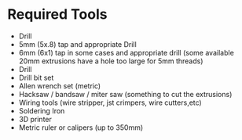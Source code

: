 # Required Tools
- Drill
- 5mm (5x.8) tap and appropriate Drill
- 6mm (6x1) tap in some cases and appropriate drill (some available 20mm extrusions have a hole too large for 5mm threads)
- Drill
- Drill bit set
- Allen wrench set (metric)
- Hacksaw / bandsaw / miter saw (something to cut the extrusions)
- Wiring tools (wire stripper, jst crimpers, wire cutters,etc)
- Soldering Iron
- 3D printer
- Metric ruler or calipers (up to 350mm)
